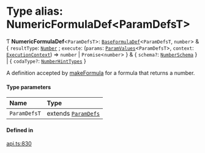 # Type alias: NumericFormulaDef<ParamDefsT\>

Ƭ **NumericFormulaDef**<`ParamDefsT`\>: [`BaseFormulaDef`](../interfaces/BaseFormulaDef.md)<`ParamDefsT`, `number`\> & { `resultType`: [`Number`](../enums/ValueType.md#number) ; `execute`: (`params`: [`ParamValues`](ParamValues.md)<`ParamDefsT`\>, `context`: [`ExecutionContext`](../interfaces/ExecutionContext.md)) => `number` \| `Promise`<`number`\>  } & { `schema?`: [`NumberSchema`](NumberSchema.md)  } \| { `codaType?`: [`NumberHintTypes`](NumberHintTypes.md)  }

A definition accepted by [makeFormula](../functions/makeFormula.md) for a formula that returns a number.

#### Type parameters

| Name | Type |
| :------ | :------ |
| `ParamDefsT` | extends [`ParamDefs`](ParamDefs.md) |

#### Defined in

[api.ts:830](https://github.com/coda/packs-sdk/blob/main/api.ts#L830)
